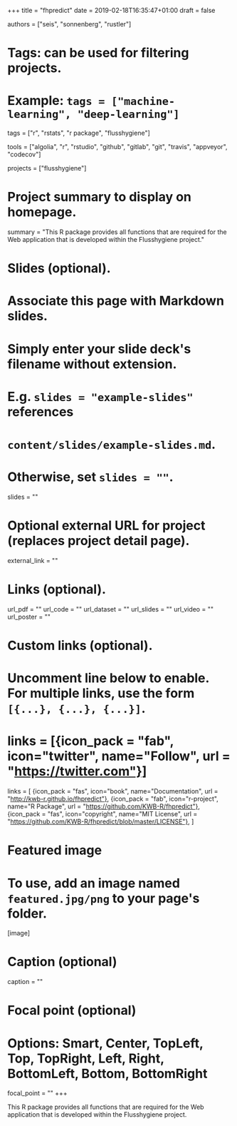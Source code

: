 +++
title = "fhpredict"
date = 2019-02-18T16:35:47+01:00
draft = false

authors = ["seis", "sonnenberg", "rustler"]
# Tags: can be used for filtering projects.
# Example: `tags = ["machine-learning", "deep-learning"]`
tags = ["r", "rstats", "r package", "flusshygiene"]

tools = ["algolia", "r", "rstudio", "github", "gitlab", "git", "travis", "appveyor", "codecov"]

projects = ["flusshygiene"]

# Project summary to display on homepage.
summary = "This R package provides all functions that are required for the Web application that is developed within the Flusshygiene project."

# Slides (optional).
#   Associate this page with Markdown slides.
#   Simply enter your slide deck's filename without extension.
#   E.g. `slides = "example-slides"` references 
#   `content/slides/example-slides.md`.
#   Otherwise, set `slides = ""`.
slides = ""

# Optional external URL for project (replaces project detail page).
external_link = ""

# Links (optional).
url_pdf = ""
url_code = ""
url_dataset = ""
url_slides = ""
url_video = ""
url_poster = ""

# Custom links (optional).
#   Uncomment line below to enable. For multiple links, use the form `[{...}, {...}, {...}]`.
# links = [{icon_pack = "fab", icon="twitter", name="Follow", url = "https://twitter.com"}]
links = [
{icon_pack = "fas", icon="book", name="Documentation", url = "http://kwb-r.github.io/fhpredict"},
{icon_pack = "fab", icon="r-project", name="R Package", url = "https://github.com/KWB-R/fhpredict"}, 
{icon_pack = "fas", icon="copyright", name="MIT License", url = "https://github.com/KWB-R/fhpredict/blob/master/LICENSE"},
]

# Featured image
# To use, add an image named `featured.jpg/png` to your page's folder. 
[image]
  # Caption (optional)
  caption = ""

  # Focal point (optional)
  # Options: Smart, Center, TopLeft, Top, TopRight, Left, Right, BottomLeft, Bottom, BottomRight
  focal_point = ""
+++

This R package provides all functions that are required for the Web application that is developed within the Flusshygiene project.
